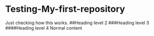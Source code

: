 # Testing-My-first-repository
Just checking how this works.
##Heading level 2
###Heading level 3
####Heading level 4
Normal content
